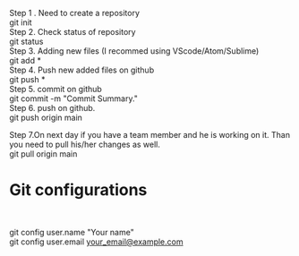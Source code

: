 Step 1 . Need to create a repository </br>
  git init </br>
Step 2. Check status of repository</br>
  git status </br>
Step 3. Adding new files (I recommed using VScode/Atom/Sublime) </br>
  git add * </br>
Step 4. Push new added files on github </br>
  git push * </br>
Step 5. commit on github </br>
  git commit -m "Commit Summary." </br>
Step 6. push on github. </br>
  git push origin main </br>

Step 7.On next day if you have a team member and he is working on it. Than you need to pull his/her changes as well. </br>
  git pull origin main </br>


<h1>Git configurations</h1> </br>

git config user.name "Your name"  </br>
git config user.email your_email@example.com  </br>
